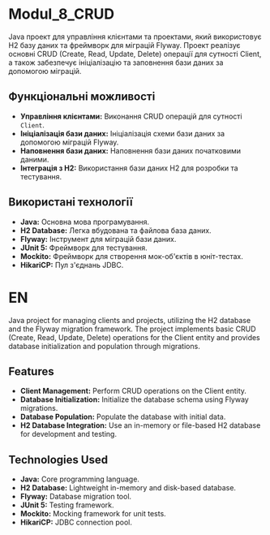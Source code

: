 # Modul_8_CRUD
Java проект для управління клієнтами та проектами, який використовує H2 базу даних та фреймворк для міграцій Flyway. Проект реалізує основні CRUD (Create, Read, Update, Delete) операції для сутності Client, а також забезпечує ініціалізацію та заповнення бази даних за допомогою міграцій.

## Функціональні можливості
- **Управління клієнтами:** Виконання CRUD операцій для сутності `Client`.
- **Ініціалізація бази даних:** Ініціалізація схеми бази даних за допомогою міграцій Flyway.
- **Наповнення бази даних:** Наповнення бази даних початковими даними.
- **Інтеграція з H2:** Використання бази даних H2 для розробки та тестування.

## Використані технології
- **Java:** Основна мова програмування.
- **H2 Database:** Легка вбудована та файлова база даних.
- **Flyway:** Інструмент для міграцій бази даних.
- **JUnit 5:** Фреймворк для тестування.
- **Mockito:** Фреймворк для створення мок-об'єктів в юніт-тестах.
- **HikariCP:** Пул з'єднань JDBC.


# EN
Java project for managing clients and projects, utilizing the H2 database and the Flyway migration framework. The project implements basic CRUD (Create, Read, Update, Delete) operations for the Client entity and provides database initialization and population through migrations.

## Features
- **Client Management:** Perform CRUD operations on the Client entity.
- **Database Initialization:** Initialize the database schema using Flyway migrations.
- **Database Population:** Populate the database with initial data.
- **H2 Database Integration:** Use an in-memory or file-based H2 database for development and testing.

## Technologies Used
- **Java:** Core programming language.
- **H2 Database:** Lightweight in-memory and disk-based database.
- **Flyway:** Database migration tool.
- **JUnit 5:** Testing framework.
- **Mockito:** Mocking framework for unit tests.
- **HikariCP:** JDBC connection pool.
